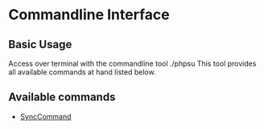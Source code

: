 # Commandline Interface

## Basic Usage

Access over terminal with the commandline tool ./phpsu
This tool provides all available commands at hand listed below.

## Available commands

- [SyncCommand](./SyncCommand.md)